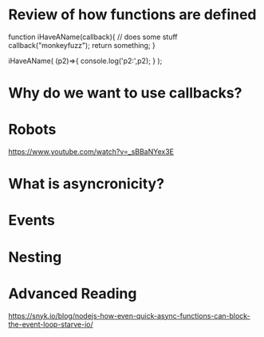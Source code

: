
# Review of how functions are defined

function iHaveAName(callback){
    // does some stuff
    callback("monkeyfuzz");
    return something;
}

iHaveAName(  (p2)=>{  console.log('p2:',p2);  }  );



# Why do we want to use callbacks?

# Robots

https://www.youtube.com/watch?v=_sBBaNYex3E

# What is asyncronicity?

# Events

# Nesting

# Advanced Reading

https://snyk.io/blog/nodejs-how-even-quick-async-functions-can-block-the-event-loop-starve-io/

